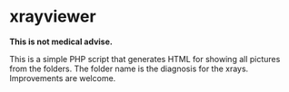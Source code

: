# xrayviewer

**This is not medical advise.**

This is a simple PHP script that generates HTML for showing all pictures from the folders. The folder name is the diagnosis for the xrays. Improvements are welcome.